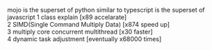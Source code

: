 mojo is the superset of python similar to typescript is the superset of javascript
1 class explain [x89 accelarate] </br>
2 SIMD(Single Command Multiply Data) [x874 speed up] </br>
3 multiply core concurrent multithread [x30 faster] </br>
4 dynamic task adjustment [eventually x68000 times] </br>
